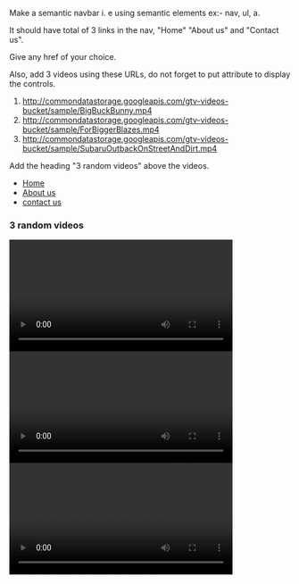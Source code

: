 Make a semantic navbar i. e using semantic elements ex:- nav, ul, a.

 It should have total of 3 links in the nav, "Home" "About us" and "Contact us".
 
 Give any href of your choice.
 

 Also, add 3 videos using these URLs, do not forget to put attribute to display the controls.
 1) http://commondatastorage.googleapis.com/gtv-videos-bucket/sample/BigBuckBunny.mp4
 2) http://commondatastorage.googleapis.com/gtv-videos-bucket/sample/ForBiggerBlazes.mp4
 3) http://commondatastorage.googleapis.com/gtv-videos-bucket/sample/SubaruOutbackOnStreetAndDirt.mp4
 

 Add the heading "3 random videos" above the videos.
<!DOCTYPE html>
<html>
<head>
    <title>Semantic Navbar and Videos</title>
</head>
<body>
    <nav>
        <ul>
            <li><a href="https://course.acciojob.com/modules">Home</a></li>
            <li><a href="https://blog.hubspot.com/hs-fs/hubfs/about-cover.png?width=305&name=about-cover.png">About us</a></li>
            <li><a href="https://cdn.searchenginejournal.com/wp-content/uploads/2020/08/contact-us-pages-sej-5f63d4f927b04-760x400.png">contact us</a></li>
        </ul>
    </nav>
            <h3>3 random videos</h3>
           <video height="200px" width="400px" controls>
            <source src="http://commondatastorage.googleapis.com/gtv-videos-bucket/sample/BigBuckBunny.mp4">        
           </video>
           <video height="200px" width="400px" controls>
            <source src="http://commondatastorage.googleapis.com/gtv-videos-bucket/sample/ForBiggerBlazes.mp4">
           </video>
           <video height="200px" width="400px" controls>
            <source src="http://commondatastorage.googleapis.com/gtv-videos-bucket/sample/SubaruOutbackOnStreetAndDirt.mp4">
           </video>
      
     

</body>
</html>
